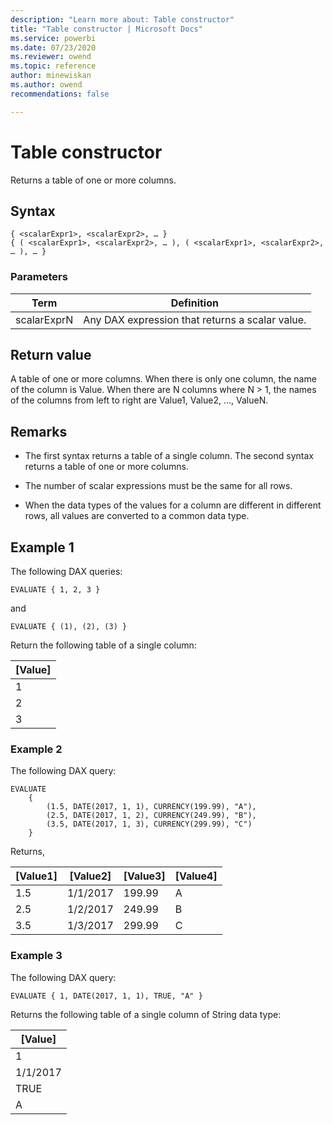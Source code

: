 ```yaml
---
description: "Learn more about: Table constructor"
title: "Table constructor | Microsoft Docs"
ms.service: powerbi 
ms.date: 07/23/2020
ms.reviewer: owend
ms.topic: reference
author: minewiskan
ms.author: owend 
recommendations: false

---
```

# Table constructor

Returns a table of one or more columns.
  
## Syntax  
  
```dax
{ <scalarExpr1>, <scalarExpr2>, … } 
{ ( <scalarExpr1>, <scalarExpr2>, … ), ( <scalarExpr1>, <scalarExpr2>, … ), … }
```
  
### Parameters  
  
|Term|Definition|  
|--------|--------------|  
|scalarExprN|Any DAX expression that returns a scalar value.|  
  
## Return value

A table of one or more columns. When there is only one column, the name of the column is Value. When there are N columns where N > 1, the names of the columns from left to right are Value1, Value2, …, ValueN.
  
## Remarks

- The first syntax returns a table of a single column. The second syntax returns a table of one or more columns.

- The number of scalar expressions must be the same for all rows.

- When the data types of the values for a column are different in different rows, all values are converted to a common data type.

## Example 1

The following DAX queries:

```dax
EVALUATE { 1, 2, 3 }
```

and

```dax
EVALUATE { (1), (2), (3) }
```

Return the following table of a single column:

|[Value]  |
|---------|
|1     |
|2     |
|3     |

### Example 2

The following DAX query:

```dax
EVALUATE
    {
        (1.5, DATE(2017, 1, 1), CURRENCY(199.99), "A"),
        (2.5, DATE(2017, 1, 2), CURRENCY(249.99), "B"),
        (3.5, DATE(2017, 1, 3), CURRENCY(299.99), "C")
    }
```

Returns,

[Value1]  |[Value2]  |[Value3]  |[Value4]  
---------|---------|---------|---------
1.5    |    1/1/2017     |   199.99      |     A
2.5     |   1/2/2017      |    249.99     |         B
3.5     |   1/3/2017      |    299.99     |         C

### Example 3

The following DAX query:

```dax
EVALUATE { 1, DATE(2017, 1, 1), TRUE, "A" }
```

Returns the following table of a single column of String data type:

|[Value]  |
|---------|
|1     |
|1/1/2017     |
|TRUE    |
|A  |
